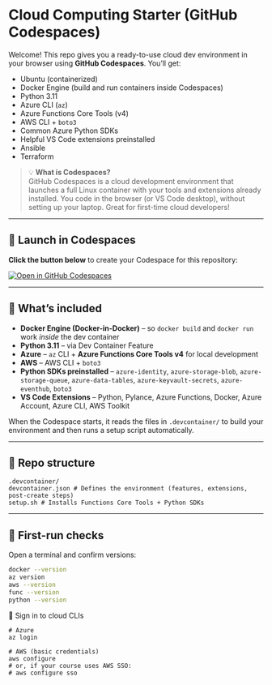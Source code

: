 # Cloud Computing Starter (GitHub Codespaces)

Welcome! This repo gives you a ready-to-use cloud dev environment in your browser using **GitHub Codespaces**. You’ll get:

- Ubuntu (containerized)
- Docker Engine (build and run containers inside Codespaces)
- Python 3.11
- Azure CLI (`az`)
- Azure Functions Core Tools (v4)
- AWS CLI + `boto3`
- Common Azure Python SDKs
- Helpful VS Code extensions preinstalled
- Ansible
- Terraform

> 💡 **What is Codespaces?**  
> GitHub Codespaces is a cloud development environment that launches a full Linux container with your tools and extensions already installed. You code in the browser (or VS Code desktop), without setting up your laptop. Great for first-time cloud developers!

---

## 🚀 Launch in Codespaces

**Click the button below** to create your Codespace for this repository:

[![Open in GitHub Codespaces](https://github.com/codespaces/badge.svg)](https://codespaces.new/fullstackdataengineer/cc_student_environment?quickstart=1)

---

## 🧰 What’s included

- **Docker Engine (Docker-in-Docker)** – so `docker build` and `docker run` work _inside_ the dev container  
- **Python 3.11** – via Dev Container Feature  
- **Azure** – `az` CLI + **Azure Functions Core Tools v4** for local development  
- **AWS** – AWS CLI + `boto3`  
- **Python SDKs preinstalled** – `azure-identity`, `azure-storage-blob`, `azure-storage-queue`, `azure-data-tables`, `azure-keyvault-secrets`, `azure-eventhub`, `boto3`  
- **VS Code Extensions** – Python, Pylance, Azure Functions, Docker, Azure Account, Azure CLI, AWS Toolkit

When the Codespace starts, it reads the files in `.devcontainer/` to build your environment and then runs a setup script automatically.

---

## 📁 Repo structure

```
.devcontainer/
devcontainer.json # Defines the environment (features, extensions, post-create steps)
setup.sh # Installs Functions Core Tools + Python SDKs  
```  
---

## 🧪 First-run checks

Open a terminal and confirm versions:

```bash
docker --version
az version
aws --version
func --version
python --version
```  
🔐 Sign in to cloud CLIs  

```  
# Azure
az login

# AWS (basic credentials)
aws configure
# or, if your course uses AWS SSO:
# aws configure sso
```  
